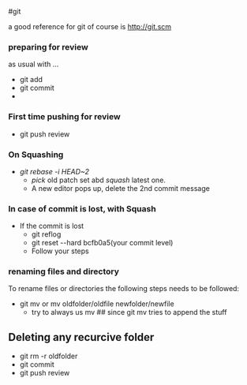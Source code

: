 #git

a good reference for git of course is http://git.scm

### preparing for review
as usual with ...

* git add <file>
* git commit
* 

### First time pushing for review 
* git push review

### On Squashing 

* *git rebase -i HEAD~2*
	* *pick* old patch set abd *squash* latest one. 
	* A new editor pops up, delete the 2nd commit message 

### In case of commit is lost, with Squash
* If the commit is lost	
	* git reflog
	* git reset --hard bcfb0a5(your commit level)
	* Follow your steps

### renaming files and directory 

To rename files or directories the following steps needs to be followed:

* git mv or mv oldfolder/oldfile newfolder/newfile
	* try to always us mv ## since git mv tries to append the stuff

## Deleting any recurcive folder 
* git rm -r oldfolder
* git commit
* git push review
